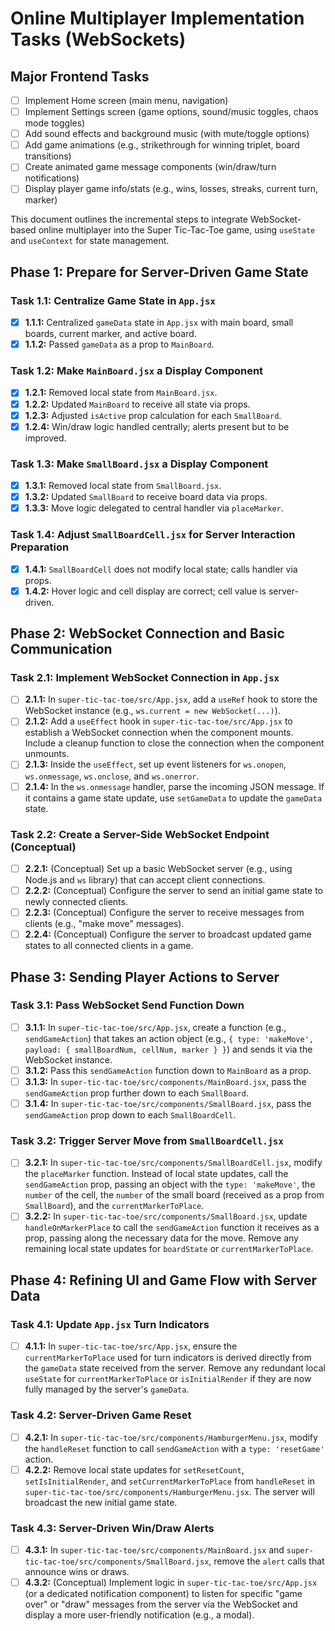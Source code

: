 # Online Multiplayer Implementation Tasks (WebSockets)

## Major Frontend Tasks

- [ ] Implement Home screen (main menu, navigation)
- [ ] Implement Settings screen (game options, sound/music toggles, chaos mode toggles)
- [ ] Add sound effects and background music (with mute/toggle options)
- [ ] Add game animations (e.g., strikethrough for winning triplet, board transitions)
- [ ] Create animated game message components (win/draw/turn notifications)
- [ ] Display player game info/stats (e.g., wins, losses, streaks, current turn, marker)

This document outlines the incremental steps to integrate WebSocket-based online multiplayer into the Super Tic-Tac-Toe game, using `useState` and `useContext` for state management.

## Phase 1: Prepare for Server-Driven Game State

### Task 1.1: Centralize Game State in `App.jsx`

- [x] **1.1.1:** Centralized `gameData` state in `App.jsx` with main board, small boards, current marker, and active board.
- [x] **1.1.2:** Passed `gameData` as a prop to `MainBoard`.

### Task 1.2: Make `MainBoard.jsx` a Display Component

- [x] **1.2.1:** Removed local state from `MainBoard.jsx`.
- [x] **1.2.2:** Updated `MainBoard` to receive all state via props.
- [x] **1.2.3:** Adjusted `isActive` prop calculation for each `SmallBoard`.
- [x] **1.2.4:** Win/draw logic handled centrally; alerts present but to be improved.

### Task 1.3: Make `SmallBoard.jsx` a Display Component

- [x] **1.3.1:** Removed local state from `SmallBoard.jsx`.
- [x] **1.3.2:** Updated `SmallBoard` to receive board data via props.
- [x] **1.3.3:** Move logic delegated to central handler via `placeMarker`.

### Task 1.4: Adjust `SmallBoardCell.jsx` for Server Interaction Preparation

- [x] **1.4.1:** `SmallBoardCell` does not modify local state; calls handler via props.
- [x] **1.4.2:** Hover logic and cell display are correct; cell value is server-driven.

## Phase 2: WebSocket Connection and Basic Communication

### Task 2.1: Implement WebSocket Connection in `App.jsx`

- [ ] **2.1.1:** In `super-tic-tac-toe/src/App.jsx`, add a `useRef` hook to store the WebSocket instance (e.g., `ws.current = new WebSocket(...)`).
- [ ] **2.1.2:** Add a `useEffect` hook in `super-tic-tac-toe/src/App.jsx` to establish a WebSocket connection when the component mounts. Include a cleanup function to close the connection when the component unmounts.
- [ ] **2.1.3:** Inside the `useEffect`, set up event listeners for `ws.onopen`, `ws.onmessage`, `ws.onclose`, and `ws.onerror`.
- [ ] **2.1.4:** In the `ws.onmessage` handler, parse the incoming JSON message. If it contains a game state update, use `setGameData` to update the `gameData` state.

### Task 2.2: Create a Server-Side WebSocket Endpoint (Conceptual)

- [ ] **2.2.1:** (Conceptual) Set up a basic WebSocket server (e.g., using Node.js and `ws` library) that can accept client connections.
- [ ] **2.2.2:** (Conceptual) Configure the server to send an initial game state to newly connected clients.
- [ ] **2.2.3:** (Conceptual) Configure the server to receive messages from clients (e.g., "make move" messages).
- [ ] **2.2.4:** (Conceptual) Configure the server to broadcast updated game states to all connected clients in a game.

## Phase 3: Sending Player Actions to Server

### Task 3.1: Pass WebSocket Send Function Down

- [ ] **3.1.1:** In `super-tic-tac-toe/src/App.jsx`, create a function (e.g., `sendGameAction`) that takes an action object (e.g., `{ type: 'makeMove', payload: { smallBoardNum, cellNum, marker } }`) and sends it via the WebSocket instance.
- [ ] **3.1.2:** Pass this `sendGameAction` function down to `MainBoard` as a prop.
- [ ] **3.1.3:** In `super-tic-tac-toe/src/components/MainBoard.jsx`, pass the `sendGameAction` prop further down to each `SmallBoard`.
- [ ] **3.1.4:** In `super-tic-tac-toe/src/components/SmallBoard.jsx`, pass the `sendGameAction` prop down to each `SmallBoardCell`.

### Task 3.2: Trigger Server Move from `SmallBoardCell.jsx`

- [ ] **3.2.1:** In `super-tic-tac-toe/src/components/SmallBoardCell.jsx`, modify the `placeMarker` function. Instead of local state updates, call the `sendGameAction` prop, passing an object with the `type: 'makeMove'`, the `number` of the cell, the `number` of the small board (received as a prop from `SmallBoard`), and the `currentMarkerToPlace`.
- [ ] **3.2.2:** In `super-tic-tac-toe/src/components/SmallBoard.jsx`, update `handleOnMarkerPlace` to call the `sendGameAction` function it receives as a prop, passing along the necessary data for the move. Remove any remaining local state updates for `boardState` or `currentMarkerToPlace`.

## Phase 4: Refining UI and Game Flow with Server Data

### Task 4.1: Update `App.jsx` Turn Indicators

- [ ] **4.1.1:** In `super-tic-tac-toe/src/App.jsx`, ensure the `currentMarkerToPlace` used for turn indicators is derived directly from the `gameData` state received from the server. Remove any redundant local `useState` for `currentMarkerToPlace` or `isInitialRender` if they are now fully managed by the server's `gameData`.

### Task 4.2: Server-Driven Game Reset

- [ ] **4.2.1:** In `super-tic-tac-toe/src/components/HamburgerMenu.jsx`, modify the `handleReset` function to call `sendGameAction` with a `type: 'resetGame'` action.
- [ ] **4.2.2:** Remove local state updates for `setResetCount`, `setIsInitialRender`, and `setCurrentMarkerToPlace` from `handleReset` in `super-tic-tac-toe/src/components/HamburgerMenu.jsx`. The server will broadcast the new initial game state.

### Task 4.3: Server-Driven Win/Draw Alerts

- [ ] **4.3.1:** In `super-tic-tac-toe/src/components/MainBoard.jsx` and `super-tic-tac-toe/src/components/SmallBoard.jsx`, remove the `alert` calls that announce wins or draws.
- [ ] **4.3.2:** (Conceptual) Implement logic in `super-tic-tac-toe/src/App.jsx` (or a dedicated notification component) to listen for specific "game over" or "draw" messages from the server via the WebSocket and display a more user-friendly notification (e.g., a modal).
